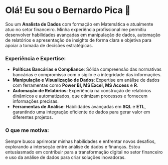 # Olá! Eu sou o Bernardo Pica 👋

Sou um **Analista de Dados** com formação em Matemática e atualmente atuo no setor financeiro. Minha experiência profissional me permitiu desenvolver habilidades avançadas em manipulação de dados, automação de relatórios e apresentação de insights de forma clara e objetiva para apoiar a tomada de decisões estratégicas.

### Experiência e Expertise:

- **Políticas Bancárias e Compliance**: Sólida compreensão das normativas bancárias e compromisso com o sigilo e a integridade das informações.
- **Manipulação e Visualização de Dados**: Expertise em análise de dados com ferramentas como **Power BI, MS Excel, MS Access** e **R**.
- **Automação de Relatórios**: Experiência na construção de relatórios dinâmicos e automatizados, que otimizam processos e fornecem informações precisas.
- **Ferramentas de Análise**: Habilidades avançadas em **SQL** e **ETL**, garantindo uma integração eficiente de dados para gerar valor em diferentes projetos.

### O que me motiva:
Sempre busco aprimorar minhas habilidades e enfrentar novos desafios, explorando a interseção entre análise de dados e finanças. Estou entusiasmado em contribuir para a transformação digital no setor financeiro e uso da análise de dados para criar soluções inovadoras.
